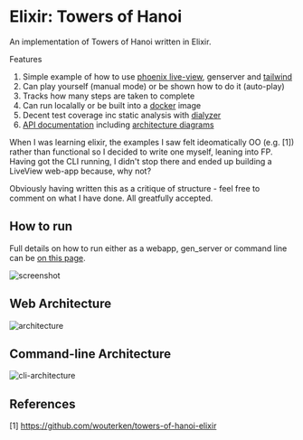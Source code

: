 # Elixir: Towers of Hanoi

An implementation of Towers of Hanoi written in Elixir. 

Features
1. Simple example of how to use [phoenix live-view](https://hexdocs.pm/phoenix_live_view/Phoenix.LiveView.html), genserver and [tailwind](https://tailwindcss.com)
2. Can play yourself (manual mode) or be shown how to do it (auto-play)
3. Tracks how many steps are taken to complete 
4. Can run localally or be built into a [docker](https://docs.docker.com) image
5. Decent test coverage inc static analysis with [dialyzer](https://www.erlang.org/doc/man/dialyzer.html)
6. [API documentation](https://garethwebber.github.io/elixir-tower-hanoi/api-reference.html) including [architecture diagrams](https://garethwebber.github.io/elixir-tower-hanoi/HanoiWeb.HanoiGameControllerLive.html)

When I was learning elixir, the examples I saw felt ideomatically OO
(e.g. [1]) rather than  functional so I decided to write one myself, leaning into FP. Having 
got the CLI running, I didn't stop there and ended up building a LiveView web-app because, why not?

Obviously having written this as a critique of structure - feel free to comment on what I have done. All greatfully accepted.

## How to run 

Full details on how to run either as a webapp, gen_server or command line can be [on this page](https://garethwebber.github.io/elixir-tower-hanoi/howtorun.html).

![screenshot](https://garethwebber.github.io/elixir-tower-hanoi/web-view.jpg)

## Web Architecture

![architecture](https://garethwebber.github.io/elixir-tower-hanoi/architecture.jpg)

## Command-line Architecture

![cli-architecture](https://garethwebber.github.io/elixir-tower-hanoi/architecture-cli.jpg)



## References

[1] https://github.com/wouterken/towers-of-hanoi-elixir
